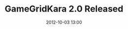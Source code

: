 ---
layout: redirect
title: "GameGridKara 2.0 Released"
date: 2012-10-03 13:00
redirect: http://code.makery.ch/java/gamegrid-kara-intro
---